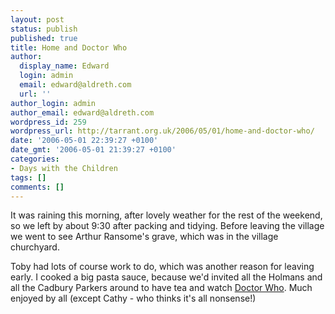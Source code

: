 ```yaml
---
layout: post
status: publish
published: true
title: Home and Doctor Who
author:
  display_name: Edward
  login: admin
  email: edward@aldreth.com
  url: ''
author_login: admin
author_email: edward@aldreth.com
wordpress_id: 259
wordpress_url: http://tarrant.org.uk/2006/05/01/home-and-doctor-who/
date: '2006-05-01 22:39:27 +0100'
date_gmt: '2006-05-01 21:39:27 +0100'
categories:
- Days with the Children
tags: []
comments: []
---
```

<p>It was raining this morning, after lovely weather for the rest of the weekend, so we left by about 9:30 after packing and tidying. Before leaving the village we went to see Arthur Ransome's grave, which was in the village churchyard.</p>
<p>Toby had lots of course work to do, which was another reason for leaving early. I cooked a big pasta sauce, because we'd invited all the Holmans and all the Cadbury Parkers around to have tea and watch <a href="http://www.bbc.co.uk/programmes/b0074fm7">Doctor Who</a>. Much enjoyed by all (except Cathy - who thinks it's all nonsense!)</p>
